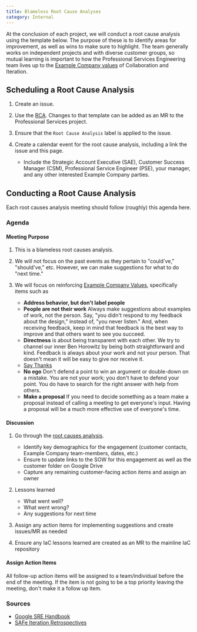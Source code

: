 ```yaml
---
title: Blameless Root Cause Analyses
category: Internal
---
```

At the conclusion of each project, we will conduct a root cause analysis using the template below.  The purpose of these is to identify areas for improvement, as well as wins to make sure to highlight.  The team generally works on independent projects and with diverse customer groups, so mutual learning is important to how the Professional Services Engineering team lives up to the [Example Company values](/handbook/values/) of Collaboration and Iteration.

## Scheduling a Root Cause Analysis

1. Create an issue.
1. Use the [RCA](/handbook/engineering/root-cause-analysis/).  Changes to that template can be added as an MR to the Professional Services project.
1. Ensure that the `Root Cause Analysis` label is applied to the issue.
1. Create a calendar event for the root cause analysis, including a link the issue and this page.

   - Include the Strategic Account Executive (SAE), Customer Success Manager (CSM), Professional Service Engineer (PSE), your manager, and any other interested Example Company parties.

## Conducting a Root Cause Analysis

Each root causes analysis meeting should follow (roughly) this agenda here.

### Agenda

#### Meeting Purpose

1. This is a blameless root causes analysis.
1. We will not focus on the past events as they pertain to "could've," "should've," etc. However, we can make suggestions for what to do "next time."
1. We will focus on reinforcing [Example Company Values](/handbook/values/), specifically items such as

   - **Address behavior, but don't label people**
   - **People are not their work** Always make suggestions about examples of work, not the person. Say, "you didn't respond to my feedback about the design," instead of, "you never listen." And, when receiving feedback, keep in mind that feedback is the best way to improve and that others want to see you succeed.
   - **Directness** is about being transparent with each other. We try to channel our inner Ben Horowitz by being both straightforward and kind. Feedback is always about your work and not your person. That doesn't mean it will be easy to give nor receive it.
   - [Say Thanks](/handbook/communication/#say-thanks)
   - **No ego** Don't defend a point to win an argument or double-down on a mistake. You are not your work; you don't have to defend your point. You do have to search for the right answer with help from others.
   - **Make a proposal** If you need to decide something as a team make a proposal instead of calling a meeting to get everyone's input. Having a proposal will be a much more effective use of everyone's time.

#### Discussion

1. Go through the [root causes analysis](https://example_company.com/example_company-org/example_company/-/blob/master/.example_company/issue_templates/rca.md).

   - Identify key demographics for the engagement (customer contacts, Example Company team-members, dates, etc.)
   - Ensure to update links to the SOW for this engagement as well as the customer folder on Google Drive
   - Capture any remaining customer-facing action items and assign an owner

1. Lessons learned

   - What went well?
   - What went wrong?
   - Any suggestions for next time

1. Assign any action items for implementing suggestions and create issues/MR as needed
1. Ensure any IaC lessons learned are created as an MR to the mainline IaC repository

#### Assign Action Items

All follow-up action items will be assigned to a team/individual before the end of the meeting. If the item is not going to be a top priority leaving the meeting, don't make it a follow up item.

### Sources

- [Google SRE Handbook](https://landing.google.com/sre/book/chapters/postmortem.html)
- [SAFe Iteration Retrospectives](https://www.scaledagileframework.com/iteration-retrospective/)

